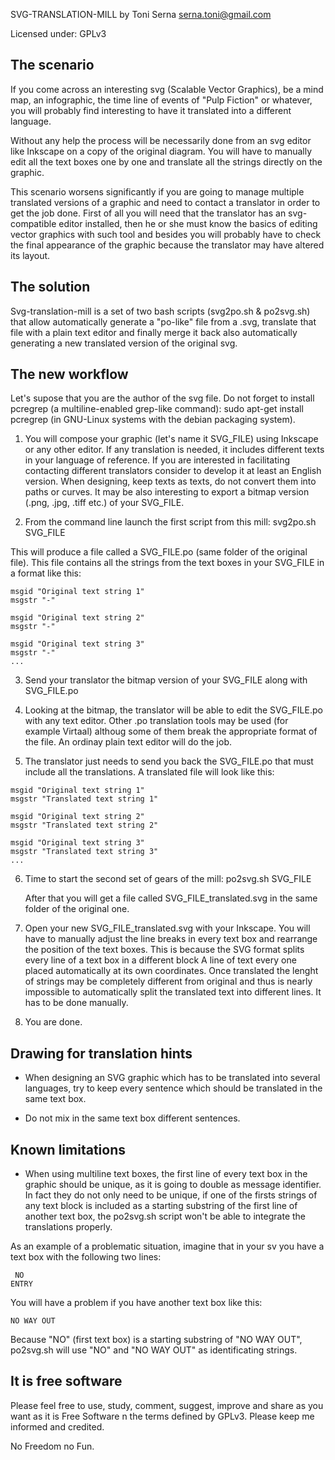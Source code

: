 SVG-TRANSLATION-MILL by Toni Serna <serna.toni@gmail.com>

Licensed under: GPLv3

The scenario
------------

If you come across an interesting svg (Scalable Vector Graphics), be a mind map, an infographic, the time line of events of "Pulp Fiction" or whatever, you will probably find  interesting to have it translated into a different language.

Without any help the process will be necessarily done from an svg editor like Inkscape on a copy of the original diagram. You will have to manually edit all the text boxes one by one and translate all the strings directly on the graphic.

This scenario worsens significantly if you are going to manage multiple translated versions of a graphic and need to contact a translator in order to get the job done. First of all you will need that the translator has an svg-compatible editor installed, then he or she must know the basics of editing vector graphics with such tool and besides you will probably have to check the final appearance of the graphic because the translator may have altered its layout.

The solution
------------

Svg-translation-mill is a set of two bash scripts (svg2po.sh & po2svg.sh) that allow automatically generate a "po-like" file from a .svg, translate that file with a plain text editor and finally merge it back also automatically generating a new translated version of the original svg.

The new workflow
----------------

Let's supose that you are the author of the svg file. Do not forget to install pcregrep (a multiline-enabled grep-like command): sudo apt-get install pcregrep (in GNU-Linux systems with the debian packaging system).

  1.  You will compose your graphic (let's name it SVG_FILE) using Inkscape or any other editor.  If any translation is needed, it includes different texts in your language of reference. If you are interested in facilitating contacting different translators consider to develop it at least an English version. When designing, keep texts as texts, do not convert them into paths or curves. It may be also interesting to export a bitmap version (.png, .jpg, .tiff etc.) of your SVG_FILE.

  2. From the command line launch the first script from this mill:
     svg2po.sh SVG_FILE

   This will produce a file called a SVG_FILE.po (same folder of the original file). This file contains all the strings from the text boxes in your SVG_FILE in a format like this:
    
    msgid "Original text string 1"
    msgstr "-"
    
    msgid "Original text string 2"
    msgstr "-"
    
    msgid "Original text string 3"
    msgstr "-"
    ...

  3. Send your translator the bitmap version of your SVG_FILE along with SVG_FILE.po

  4. Looking at the bitmap, the translator will be able to edit the SVG_FILE.po with any text editor. Other .po translation tools may be used (for example Virtaal) althoug some of them break the appropriate format of the file. An ordinay plain text editor will do the job.

  5. The translator just needs to send you back the SVG_FILE.po that must include all the translations. A translated file will look like this:
    
    msgid "Original text string 1"
    msgstr "Translated text string 1"
    
    msgid "Original text string 2"
    msgstr "Translated text string 2"
    
    msgid "Original text string 3"
    msgstr "Translated text string 3"
    ...

  6. Time to start the second set of gears of the mill:
     po2svg.sh SVG_FILE

     After that you will get a file called SVG_FILE_translated.svg in the same folder of the original one.

  7. Open your new SVG_FILE_translated.svg with your Inkscape. You will have to manually adjust the line breaks in every text box and rearrange the position of the text boxes. This is because the SVG format splits every line of a text box in a different block <tspan>A line of text</tspan> every one placed automatically at its own coordinates. Once translated the lenght of strings may be completely different from original and thus is nearly impossible to automatically split the translated text into different lines. It has to be done manually.

  8. You are done.

Drawing for translation hints
-----------------------------
  * When designing an SVG graphic which has to be translated into several languages, try to keep every sentence which should be translated in the same text box.

  * Do not mix in the same text box different sentences.

Known limitations
-----------------
 * When using multiline text boxes, the first line of every text box in the graphic should be unique, as it is going to double as message identifier. In fact they do not only need to be unique, if one of the firsts strings of any text block is included as a starting substring of the first line of another text box, the po2svg.sh script won't be able to integrate the translations properly.

As an example of a problematic situation, imagine that in your sv you have a text box with the following two lines:

     NO
    ENTRY

You will have a problem if you have another text box like this:

    NO WAY OUT

Because "NO" (first text box) is a starting substring of "NO WAY OUT", po2svg.sh will use "NO" and "NO WAY OUT" as identificating strings.

It is free software
-------------------
Please feel free to use, study, comment, suggest, improve and share as you want as it is Free Software n the terms defined by GPLv3. Please keep me informed and credited.

No Freedom no Fun.
